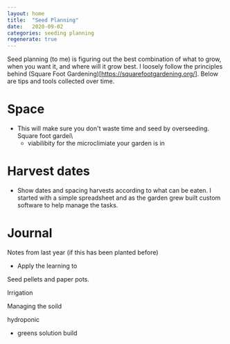 ```yaml
---
layout: home
title:  "Seed Planning"
date:   2020-09-02
categories: seeding planning 
regenerate: true
---
```

 
Seed planning (to me) is figuring out the best combination of what to grow, when you want it, and where will it grow best.  I loosely follow the principles behind (Square Foot Gardening)[https://squarefootgardening.org/].  Below are tips and tools collected over time.

# Space
- This will make sure you don't waste time and seed by overseeding.  Square foot gardei\
  - viabilibity for the microclimiate your garden is in
# Harvest dates
  - Show dates and spacing harvests according to what can be eaten.  I started with a simple spreadsheet and as the garden grew built custom software to help manage the tasks.
# Journal
 Notes from last year (if this has been planted before)
  - Apply the learning to  

Seed  pellets and paper pots.


Irrigation 

Managing the soild



hydroponic
- greens
solution build
  


